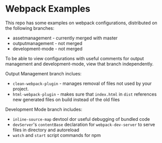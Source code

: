 # Webpack Examples

This repo has some examples on webpack configurations, distributed on the following branches:
* assetmanagement - currently merged with master
* outputmanagement - not merged
* development-mode - not merged

To be able to view configurations with useful comments for output management and development-mode, view that branch independently. 

Output Management branch inclues: 
* `clean-webpack-plugin` - manages removal of files not used by your project.
* `html-webpack-plugin` - makes sure that `index.html` in `dist` references new generated files on build instead of the old files

Development Mode branch includes:
* `inline-source-map` devtool dor useful debugging of bundled code
* `devServer`'s `contentBase` declaration for `webpack-dev-server` to serve files in directory and autoreload
* `watch` and `start` script commands for npm 